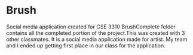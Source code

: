 # Brush
Social media application created for CSE 3310
BrushComplete folder contains all the completed portion of the project.This was created with 3 other classmates.
It is a social media application made for artist. My team and I ended up getting first place in our class 
for the application.
